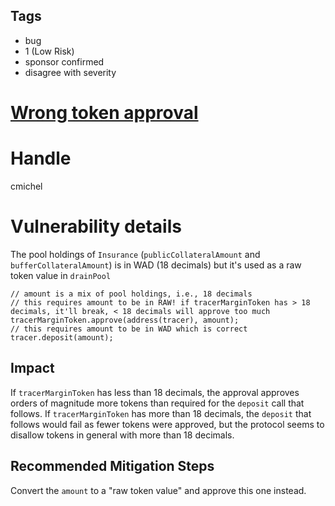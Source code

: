 ## Tags

- bug
- 1 (Low Risk)
- sponsor confirmed
- disagree with severity

# [Wrong token approval](https://github.com/code-423n4/2021-06-tracer-findings/issues/99) 

# Handle

cmichel


# Vulnerability details

The pool holdings of `Insurance` (`publicCollateralAmount` and `bufferCollateralAmount`) is in WAD (18 decimals) but it's used as a raw token value in `drainPool`

```solidity
// amount is a mix of pool holdings, i.e., 18 decimals
// this requires amount to be in RAW! if tracerMarginToken has > 18 decimals, it'll break, < 18 decimals will approve too much
tracerMarginToken.approve(address(tracer), amount);
// this requires amount to be in WAD which is correct
tracer.deposit(amount);
```

## Impact

If `tracerMarginToken` has less than 18 decimals, the approval approves orders of magnitude more tokens than required for the `deposit` call that follows.
If `tracerMarginToken` has more than 18 decimals, the `deposit` that follows would fail as fewer tokens were approved, but the protocol seems to disallow tokens in general with more than 18 decimals.

## Recommended Mitigation Steps
Convert the `amount` to a "raw token value" and approve this one instead.


